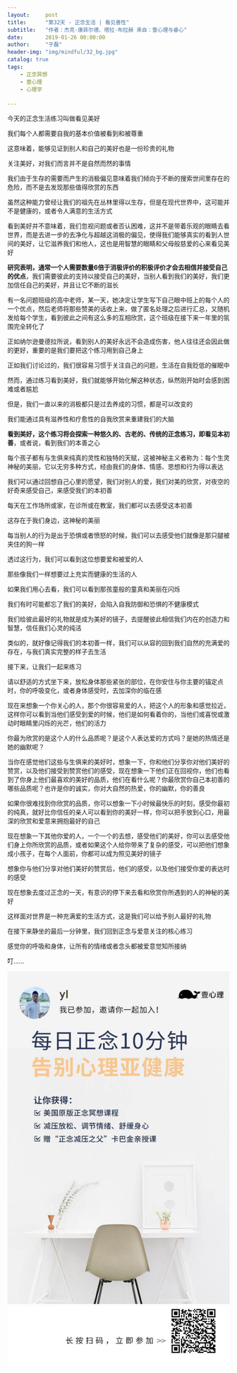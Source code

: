 ```yaml
---
layout:     post
title:      "第32天 - 正念生活 | 看见善性"
subtitle:   "作者：杰克·康菲尔德、塔拉·布拉赫 来自：壹心理与睿心"
date:       2019-01-26 00:00:00
author:     "于磊"
header-img: "img/mindful/32_bg.jpg"
catalog: true
tags:
    - 正念冥想
    - 壹心理
    - 心理学

---
```


今天的正念生活练习叫做看见美好

我们每个人都需要自我的基本价值被看到和被尊重

这意味着，能够见证到别人和自己的美好也是一份珍贵的礼物

关注美好，对我们而言并不是自然而然的事情

我们由于生存的需要而产生的消极偏见意味着我们倾向于不断的搜索世间里存在的危险，而不是去发现那些值得欣赏的东西

虽然这种能力曾经让我们的祖先在丛林里得以生存，但是在现代世界中，这可能并不是健康的，或者令人满意的生活方式

看到美好并不意味着，我们忽视问题或者否认困难，这并不是带着乐观的眼睛去看世界，而是去进一步的去净化与超越这消极的偏见，使得我们能够真实的看到人世间的美好，让它滋养我们和他人，这也是用智慧的眼睛和父母般慈爱的心来看见美好

**研究表明，通常一个人需要数量6倍于消极评价的积极评价才会去相信并接受自己的优点**，我们需要彼此的支持以接受自己的美好，当别人看到我们的美好，我们更加信任自己的美好，并且让它不断的滋长

有一名问题班级的高中老师，某一天，她决定让学生写下自己眼中班上的每个人的一个优点，然后老师将那些赞美的话收上来，做了匿名处理之后进行汇总，又随机发给每个学生，看到彼此之间有这么多的互相欣赏，这个班级在接下来一年里的氛围完全转化了

正如纳尔逊曼德拉所说，看到别人的美好永远不会造成伤害，他人往往还会因此做的更好，重要的是我们要把这个练习用到自己身上

正如我们讨论过的，我们很容易习惯于关注自己的问题，生活在自我贬低的催眠中

然而，通过练习看到美好，我们就能够开始化解这种状态，纵然刚开始时会感到困难或者尴尬

但是，我们一直以来的消极都只是过去养成的习惯，都是可以改变的

我们能通过具有滋养性和疗愈性的自我欣赏来重建我们的大脑

**看到美好，这个练习将会探索一种悠久的、古老的、传统的正念练习，即看见本初善**，或者说，看到我们的本善之心

每个孩子都有与生俱来纯真的灵性和独特的天赋，这被神秘主义者称为：每个生灵神秘的美丽，它以无穷多种方式，经由我们的身体、情感、思想和行为得以表达

我们可以通过回想自己心里的愿望，我们对别人的爱，我们对美的欣赏，对夜空的好奇来感受自己，来感受我们的本初善

每天在工作场所或家，在诊所或在教室，我们都可以去感受这本初善

这存在于我们身边，这神秘的美丽

每当别人的行为是出于恐惧或者愤怒的时候，我们可以去感受他们就像是那只腿被夹住的狗一样

透过这行为，我们可以看到这位想要爱和被爱的人

那些像我们一样想要过上充实而健康的生活的人

如果我们用心去看，我们可以看到那孩童般的童真和美丽在闪烁

我们有时可能都忘了我们的美好，会陷入自我防御和恐惧的不健康模式

我们给彼此最好的礼物就是成为美好的镜子，去提醒彼此相信我们内在的创造力和智慧，信任我们心灵的纯洁

类似的，就好像记得我们的本初善一样，我们可以从容的回到我们自然的充满爱的存在，与我们真实完整的样子去生活

接下来，让我们一起来练习

请以舒适的方式坐下来，放松身体那些紧张的部位，在你安住与你主要的锚定点时，你的呼吸变化，或者身体感受时，去加深你的临在感

现在来想象一个你关心的人，那个你很容易爱的人，把这个人的形象和感觉拉近，这样你可以看到当他们感受到爱的时候，他们是如何看着你的，当他们或喜悦或激动时眼睛里闪烁的光芒，他们的活力

你最为欣赏的是这个人的什么品质呢？是这个人表达爱的方式吗？是她的热情还是她的幽默呢？

当你在感觉他们这些与生俱来的美好时，想象一下，你和他们分享你对他们美好的赞赏，以及他们接受到赞赏他们的感受，现在想象一下他们正在回视你，他们也看到了你身上他们最喜欢的美好的品质，他们在看什么呢？你最欣赏你自己本初善的哪些品质呢？也许是你的诚实，你对大自然的热爱，你的幽默，你的善良

如果你很难找到你欣赏的品质，你可以想象一下小时候最快乐的时刻，感受你最初的纯真，就好比你信任的亲人可以看到你的美好一样，你可以把手放到心口，用最深的欣赏和爱意来拥抱最好的自己

现在想象一下其他你爱的人，一个一个的去想，感受他们的美好，你可以去感受他们身上你所欣赏的品质，或者如果这个人给你带来了复杂的感受，可以把他们想象成小孩子，在每个人面前，你都可以成为照见美好的镜子

想象你与他们分享对他们美好的赞赏后，他们的感受，以及他们接受你爱的表达时的感受

现在想象去度过正念的一天，有意识的停下来去看和欣赏你所遇到的人的神秘的美好

这样面对世界是一种充满爱的生活方式，这是我们可以给予别人最好的礼物

在接下来静坐的最后一分钟里，我们回到正念与爱意关注的核心练习

感觉你的呼吸和身体，让所有的情绪或者念头都被爱意觉知所接纳

叮......



![mindful_directory](/img/mindful/share.jpeg)






























